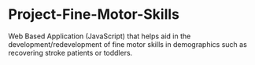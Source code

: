# Project-Fine-Motor-Skills
Web Based Application (JavaScript) that helps aid in the development/redevelopment
of fine motor skills in demographics such as recovering stroke patients or toddlers.
